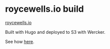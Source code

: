 # roycewells.io build

[roycewells.io](http://roycewells.io)

Built with Hugo and deployed to S3 with Wercker. 

See how [here](http://roycewells.io/writing/hugo/). 